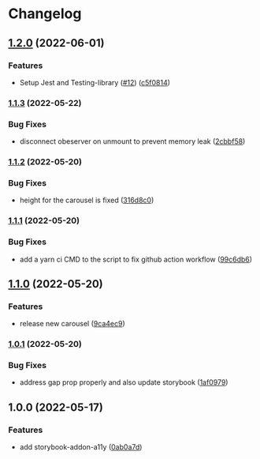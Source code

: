 # Changelog

## [1.2.0](https://github.com/fitfab/fitfab-uix/compare/v1.1.3...v1.2.0) (2022-06-01)


### Features

* Setup Jest and Testing-library ([#12](https://github.com/fitfab/fitfab-uix/issues/12)) ([c5f0814](https://github.com/fitfab/fitfab-uix/commit/c5f0814517fc5bd013e9d1d14c834d310c8919d7))

### [1.1.3](https://github.com/fitfab/fitfab-uix/compare/v1.1.2...v1.1.3) (2022-05-22)


### Bug Fixes

* disconnect obeserver on unmount to prevent memory leak ([2cbbf58](https://github.com/fitfab/fitfab-uix/commit/2cbbf58f68f6248d9cd7298e576079b638704824))

### [1.1.2](https://github.com/fitfab/fitfab-uix/compare/v1.1.1...v1.1.2) (2022-05-20)


### Bug Fixes

* height for the carousel is fixed ([316d8c0](https://github.com/fitfab/fitfab-uix/commit/316d8c0bdead9b3fe0849da00853aff3b092dbdc))

### [1.1.1](https://github.com/fitfab/fitfab-uix/compare/v1.1.0...v1.1.1) (2022-05-20)


### Bug Fixes

* add a yarn ci CMD to the script to fix github action workflow ([99c6db6](https://github.com/fitfab/fitfab-uix/commit/99c6db62daf12be192df73b1740b36fd94014e61))

## [1.1.0](https://github.com/fitfab/fitfab-uix/compare/v1.0.1...v1.1.0) (2022-05-20)


### Features

* release new carousel ([9ca4ec9](https://github.com/fitfab/fitfab-uix/commit/9ca4ec96b77e07ab057e94e7171beb5437445d4f))

### [1.0.1](https://github.com/fitfab/fitfab-uix/compare/v1.0.0...v1.0.1) (2022-05-20)


### Bug Fixes

* address gap prop properly and also update storybook ([1af0979](https://github.com/fitfab/fitfab-uix/commit/1af09796f72502c7e8053ecacae2e3884028a804))

## 1.0.0 (2022-05-17)


### Features

* add storybook-addon-a11y ([0ab0a7d](https://github.com/fitfab/fitfab-uix/commit/0ab0a7d0349c4a088c51749ce8a216ab739572f3))
